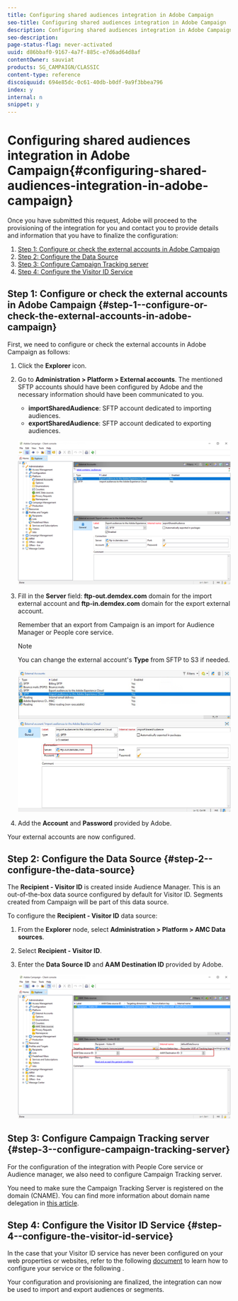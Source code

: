 ```yaml
---
title: Configuring shared audiences integration in Adobe Campaign
seo-title: Configuring shared audiences integration in Adobe Campaign
description: Configuring shared audiences integration in Adobe Campaign
seo-description: 
page-status-flag: never-activated
uuid: d86bbaf0-9167-4a7f-885c-e7d6ad64d8af
contentOwner: sauviat
products: SG_CAMPAIGN/CLASSIC
content-type: reference
discoiquuid: 694e85dc-0c61-40db-b0df-9a9f3bbea796
index: y
internal: n
snippet: y
---
```


# Configuring shared audiences integration in Adobe Campaign{#configuring-shared-audiences-integration-in-adobe-campaign}

Once you have submitted this request, Adobe will proceed to the provisioning of the integration for you and contact you to provide details and information that you have to finalize the configuration:

1. [Step 1: Configure or check the external accounts in Adobe Campaign](../../integrations/using/configuring-shared-audiences-integration-in-adobe-campaign.md#step-1--configure-or-check-the-external-accounts-in-adobe-campaign)
1. [Step 2: Configure the Data Source](../../integrations/using/configuring-shared-audiences-integration-in-adobe-campaign.md#step-2--configure-the-data-source)
1. [Step 3: Configure Campaign Tracking server](../../integrations/using/configuring-shared-audiences-integration-in-adobe-campaign.md#step-3--configure-campaign-tracking-server)
1. [Step 4: Configure the Visitor ID Service](../../integrations/using/configuring-shared-audiences-integration-in-adobe-campaign.md#step-4--configure-the-visitor-id-service)

## Step 1: Configure or check the external accounts in Adobe Campaign {#step-1--configure-or-check-the-external-accounts-in-adobe-campaign}

First, we need to configure or check the external accounts in Adobe Campaign as follows:

1. Click the **Explorer** icon.
1. Go to **Administration > Platform > External accounts**. The mentioned SFTP accounts should have been configured by Adobe and the necessary information should have been communicated to you.

    * **importSharedAudience**: SFTP account dedicated to importing audiences.
    * **exportSharedAudience**: SFTP account dedicated to exporting audiences.

   ![](assets/aam_config_1.png)

1. Fill in the **Server** field: **ftp-out.demdex.com** domain for the import external account and **ftp-in.demdex.com** domain for the export external account.

   Remember that an export from Campaign is an import for Audience Manager or People core service.

   >[!NOTE]
   >
   >You can change the external account's **Type** from SFTP to S3 if needed.

   ![](assets/aam_config_2.png)

1. Add the **Account** and **Password** provided by Adobe.

Your external accounts are now configured.

## Step 2: Configure the Data Source {#step-2--configure-the-data-source}

The **Recipient - Visitor ID** is created inside Audience Manager. This is an out-of-the-box data source configured by default for Visitor ID. Segments created from Campaign will be part of this data source.

To configure the **Recipient - Visitor ID** data source:

1. From the **Explorer** node, select **Administration > Platform > AMC Data sources**.
1. Select **Recipient - Visitor ID**.
1. Enter the **Data Source ID** and **AAM Destination ID** provided by Adobe.

   ![](assets/aam_config_3.png)

## Step 3: Configure Campaign Tracking server {#step-3--configure-campaign-tracking-server}

For the configuration of the integration with People Core service or Audience manager, we also need to configure Campaign Tracking server.

You need to make sure the Campaign Tracking Server is registered on the domain (CNAME). You can find more information about domain name delegation in [this article](https://helpx.adobe.com/campaign/kb/domain-name-delegation.html).

## Step 4: Configure the Visitor ID Service {#step-4--configure-the-visitor-id-service}

In the case that your Visitor ID service has never been configured on your web properties or websites, refer to the following [document](https://marketing.adobe.com/resources/help/en_US/mcvid/mcvid-setup-aam-analytics.html) to learn how to configure your service or the following .

Your configuration and provisioning are finalized, the integration can now be used to import and export audiences or segments.
